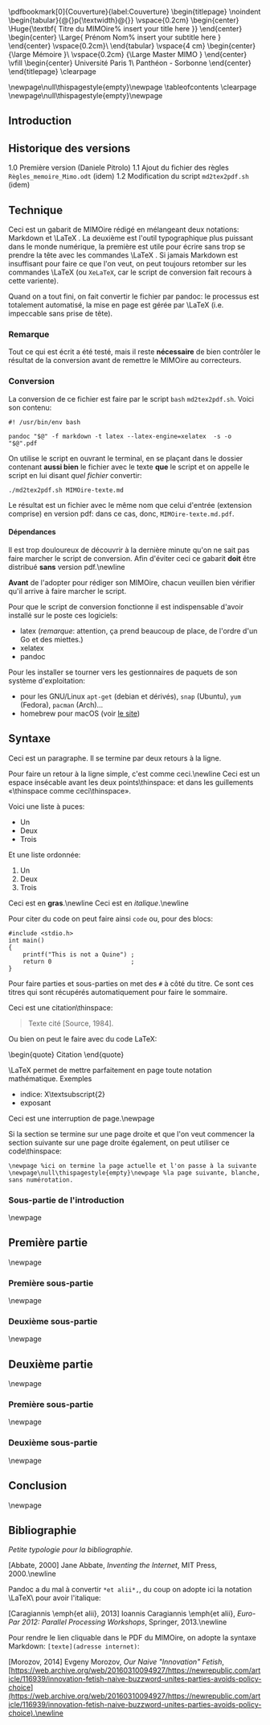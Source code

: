 \pdfbookmark[0]{Couverture}{label:Couverture}
\begin{titlepage}
  \noindent
  \begin{tabular}{@{}p{\textwidth}@{}}
    \vspace{0.2cm}
    \begin{center}
    \Huge{\textbf{
      Titre du MIMOire% insert your title here
    }}
    \end{center}
    \begin{center}
      \Large{
        Prénom Nom% insert your subtitle here
      }
    \end{center}
    \vspace{0.2cm}\\
  \end{tabular}
  \vspace{4 cm}
  \begin{center}
    {\large
      Mémoire
    }\\
    \vspace{0.2cm}
    {\Large
      Master MIMO
    }
  \end{center}
  \vfill
  \begin{center}
  Université Paris 1\\
  Panthéon - Sorbonne
  \end{center}
\end{titlepage}
\clearpage

\newpage\null\thispagestyle{empty}\newpage
\tableofcontents
\clearpage
\newpage\null\thispagestyle{empty}\newpage

## Introduction

## Historique des versions

1.0 Première version (Daniele Pitrolo)
1.1 Ajout du fichier des règles `Règles_memoire_Mimo.odt` (idem)
1.2 Modification du script `md2tex2pdf.sh` (idem)

## Technique

Ceci est un gabarit de MIMOire rédigé en mélangeant deux notations: Markdown et \LaTeX . La deuxième est l'outil typographique plus puissant dans le monde numérique, la première est utile pour écrire sans trop se prendre la tête avec les commandes \LaTeX . Si jamais Markdown est insuffisant pour faire ce que l'on veut, on peut toujours retomber sur les commandes \LaTeX (ou `XeLaTeX`, car le script de conversion fait recours à cette variente).

Quand on a tout fini, on fait convertir le fichier par pandoc: le processus est totalement automatisé, la mise en page est gérée par \LaTeX (i.e. impeccable sans prise de tête).

### Remarque

Tout ce qui est écrit a été testé, mais il reste **nécessaire** de bien contrôler le résultat de la conversion avant de remettre le MIMOire au correcteurs.


### Conversion

La conversion de ce fichier est faire par le script `bash` `md2tex2pdf.sh`. Voici son contenu:

```
#! /usr/bin/env bash

pandoc "$@" -f markdown -t latex --latex-engine=xelatex  -s -o "$@".pdf
```

On utilise le script en ouvrant le terminal, en se plaçant dans le dossier contenant **aussi bien** le fichier avec le texte **que** le script et on appelle le script en lui disant *quel fichier* convertir:

```
./md2tex2pdf.sh MIMOire-texte.md
```

Le résultat est un fichier avec le même nom que celui d'entrée (extension comprise) en version pdf: dans ce cas, donc, `MIMOire-texte.md.pdf`.

#### Dépendances

Il est trop douloureux de découvrir à la dernière minute qu'on ne sait pas faire marcher le script de conversion. Afin d'éviter ceci ce gabarit **doit** être distribué **sans** version pdf.\newline

**Avant** de l'adopter pour rédiger son MIMOire, chacun veuillen bien vérifier qu'il arrive à faire marcher le script.

Pour que le script de conversion fonctionne il est indispensable d'avoir installé sur le poste ces logiciels:

* latex (*remarque*: attention, ça prend beaucoup de place, de l'ordre d'un Go et des miettes.)
* xelatex
* pandoc

Pour les installer se tourner vers les gestionnaires de paquets de son système d'exploitation:

* pour les GNU/Linux `apt-get` (debian et dérivés), `snap` (Ubuntu), `yum` (Fedora), `pacman` (Arch)…
* homebrew pour macOS (voir [le site](http://brew.sh/))


## Syntaxe

Ceci est un paragraphe. Il se termine par deux retours à la ligne.

Pour faire un retour à la ligne simple, c'est comme ceci.\newline
Ceci est un espace insécable avant les deux points\thinspace: et dans les guillements «\thinspace comme ceci\thinspace».

Voici une liste à puces:

* Un
* Deux
* Trois

Et une liste ordonnée:

1. Un
2. Deux
3. Trois

Ceci est en **gras**.\newline
Ceci est en *italique*.\newline

Pour citer du code on peut faire ainsi `code` ou, pour des blocs:

```
#include <stdio.h>
int main()
{
    printf("This is not a Quine") ;
    return 0                      ;
}
```

Pour faire parties et sous-parties on met des `#` à côté du titre. Ce sont ces titres qui sont récupérés automatiquement pour faire le sommaire.

Ceci est une citation\thinspace:

> Texte cité [Source, 1984].

Ou bien on peut le faire avec du code LaTeX:

\begin{quote}
Citation
\end{quote}

\LaTeX permet de mettre parfaitement en page toute notation mathématique. Exemples

* indice: X\textsubscript{2}
* exposant 

Ceci est une interruption de page.\newpage

Si la section se termine sur une page droite et que l'on veut commencer la section suivante sur une page droite également, on peut utiliser ce code\thinspace:
```
\newpage %ici on termine la page actuelle et l'on passe à la suivante
\newpage\null\thispagestyle{empty}\newpage %la page suivante, blanche, sans numérotation.
```

### Sous-partie de l'introduction
\newpage
## Première partie
\newpage
### Première sous-partie
\newpage
### Deuxième sous-partie
\newpage
## Deuxième partie
\newpage
### Première sous-partie
\newpage
### Deuxième sous-partie
\newpage
## Conclusion
\newpage
## Bibliographie

*Petite typologie pour la bibliographie.*

[Abbate, 2000] Jane Abbate, *Inventing the Internet*, MIT Press, 2000.\newline

Pandoc a du mal à convertir `*et alii*,`, du coup on adopte ici la notation \LaTeX\ pour avoir l'italique:

[Caragiannis \emph{et alii}, 2013] Ioannis Caragiannis \emph{et alii}, *Euro-Par 2012: Parallel Processing Workshops*, Springer, 2013.\newline

Pour rendre le lien cliquable dans le PDF du MIMOire, on adopte la syntaxe Markdown: `[texte](adresse internet)`:

[Morozov, 2014] Evgeny Morozov, *Our Naive "Innovation" Fetish*, [https://web.archive.org/web/20160310094927/https://newrepublic.com/article/116939/innovation-fetish-naive-buzzword-unites-parties-avoids-policy-choice](https://web.archive.org/web/20160310094927/https://newrepublic.com/article/116939/innovation-fetish-naive-buzzword-unites-parties-avoids-policy-choice).\newline